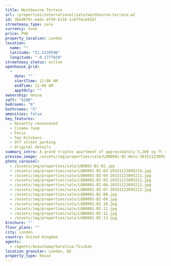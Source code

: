 ```yaml
---
title: Westbourne Terrace
url: /properties/international/sale/westbourne-terrace-w2
id: 38ed079c-eedc-4f49-b116-1c6ff6ce9167
streeteasy_type: sale
currency: none
price: POA
property_location: London
location:
  name: ""
  latitude: "51.5139596"
  longitude: "-0.1777829"
streeteasy_status: active
openhouse_grid:
  - 
    date: ""
    startTime: 12:00 AM
    endTime: 12:00 AM
    apptOnly: ""
ownership: House
sqft: "5200"
bedrooms: "6"
bathrooms: "5"
amenities: false
key_features:
  - Recently rennovated
  - Cinema room
  - Patio
  - Two Kitchens
  - Off street parking
  - Original details
summary_intro: A grand triplex apartment of approximately 5,200 sq ft situated on the ground, first and lower ground floors of this Grade II Listed, stucco fronted period building, with a private entrance, original staircase and elegant proportions. There are two terraces, a balcony, patio and off street parking for five cars.
preview_image: /assets/img/properties/sale/LOB0001-BI-Hero-20151123095152.jpg
photo_carousel:
  - /assets/img/properties/sale/LB0001-B1-02.jpg
  - /assets/img/properties/sale/LOB0001-BI-03-20151123095210.jpg
  - /assets/img/properties/sale/LOB0001-BI-04-20151123095211.jpg
  - /assets/img/properties/sale/LOB0001-BI-05-20151123095211.jpg
  - /assets/img/properties/sale/LOB0001-BI-06-20151123095212.jpg
  - /assets/img/properties/sale/LOB0001-BI-07-20151123095212.jpg
  - /assets/img/properties/sale/LOB0001-BI-08.jpg
  - /assets/img/properties/sale/LOB0001-BI-09.jpg
  - /assets/img/properties/sale/LOB0001-BI-10.jpg
  - /assets/img/properties/sale/LOB0001-BI-11.jpg
  - /assets/img/properties/sale/LOB0001-BI-12.jpg
  - /assets/img/properties/sale/LOB0001-BI-13.jpg
brochure: ""
floor_plans: ""
city: London
country: United Kingdom
agents:
  - /agents/beauchamp/karolina-fiszbak
location_granular: London, W2
property_type: House
---
```

